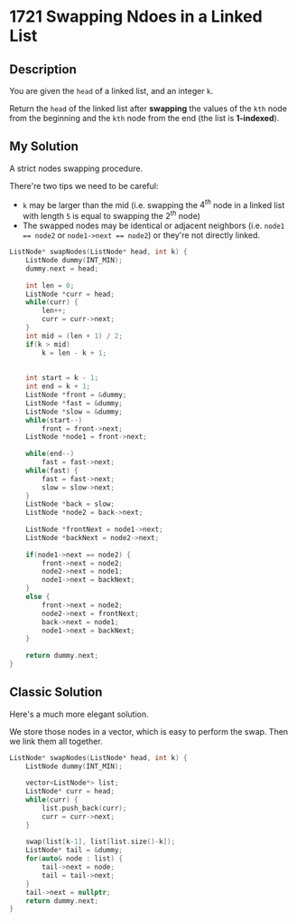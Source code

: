 # 1721 Swapping Ndoes in a Linked List

## Description
You are given the `head` of a linked list, and an integer `k`.

Return the `head` of the linked list after **swapping** the values of the `kth` node from the beginning and the `kth` node from the end (the list is **1-indexed**).

## My Solution

A strict nodes swapping procedure.

There're two tips we need to be careful:
- `k` may be larger than the mid (i.e. swapping the $4^{th}$ node in a linked list with length `5` is equal to swapping the $2^{th}$ node)
- The swapped nodes may be identical or adjacent neighbors (i.e. `node1 == node2` or `node1->next == node2`) or they're not directly linked.

```C++
ListNode* swapNodes(ListNode* head, int k) {
    ListNode dummy(INT_MIN);
    dummy.next = head;
    
    int len = 0;
    ListNode *curr = head;
    while(curr) {
        len++;
        curr = curr->next;
    }
    int mid = (len + 1) / 2;
    if(k > mid)
        k = len - k + 1;
    
    
    int start = k - 1;
    int end = k + 1;
    ListNode *front = &dummy;
    ListNode *fast = &dummy;
    ListNode *slow = &dummy;
    while(start--)
        front = front->next;
    ListNode *node1 = front->next;
    
    while(end--)
        fast = fast->next;
    while(fast) {
        fast = fast->next;
        slow = slow->next;
    }
    ListNode *back = slow;
    ListNode *node2 = back->next;
    
    ListNode *frontNext = node1->next;
    ListNode *backNext = node2->next;
    
    if(node1->next == node2) {
        front->next = node2;
        node2->next = node1;
        node1->next = backNext;
    }
    else {
        front->next = node2;
        node2->next = frontNext;
        back->next = node1;
        node1->next = backNext;   
    }
    
    return dummy.next;
}
```

## Classic Solution

Here's a much more elegant solution.

We store those nodes in a vector, which is easy to perform the swap. Then we link them all together.

```C++
ListNode* swapNodes(ListNode* head, int k) {
    ListNode dummy(INT_MIN);
    
    vector<ListNode*> list;
    ListNode* curr = head;
    while(curr) {
        list.push_back(curr);
        curr = curr->next;
    }
    
    swap(list[k-1], list[list.size()-k]);
    ListNode* tail = &dummy;
    for(auto& node : list) {
        tail->next = node;
        tail = tail->next;
    }
    tail->next = nullptr;
    return dummy.next;
}
```